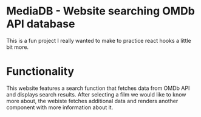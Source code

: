 # MediaDB - Website searching OMDb API database

This is a fun project I really wanted to make to practice react hooks a little bit more.

# Functionality

This website features a search function that fetches data from OMDb API and displays search results. After selecting a film we would like to know more about, the webiste fetches additional data and renders another component with more information about it.


